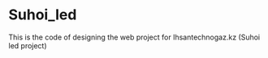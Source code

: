 # Suhoi_led
This is the code of designing the web project for Ihsantechnogaz.kz (Suhoi led project)
